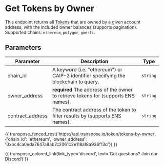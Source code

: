 # Get Tokens by Owner

This endpoint returns all [Tokens](../models/token_model.md) that are owned by a given account address, with the included owner balances (supports pagination). Supported chains: `ethereum`, `polygon`, `goerli`.

## Parameters
| Parameter     | Description                                                                          | Type     | 
|---------------|--------------------------------------------------------------------------------------|----------|
| chain_id      | A keyword (i.e. "ethereum") or CAIP-2 identifier specifying the blockchain to query. | `string` | 
| owner_address | **required** The address of the owner to retrieve tokens for (supports ENS names).  | `string` | 
| contract_address | The contract address of the token to filter results by (supports ENS names).   | `string` | 

{{ transpose_fenced_rest('https://api.transpose.io/token/tokens-by-owner', {'chain_id': 'ethereum', 'owner_address': '0xbc4ca0eda7647a8ab7c2061c2e118a18a936f13d'}) }}

{{ transpose_colored_link(link_type='discord', text='Got questions?  Join our Discord') }}
